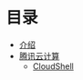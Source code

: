 # 目录

- [介绍](./intro.md)
- [腾讯云计算](./tencent_cloud.md)
  - [CloudShell](./tencent_cloud/cloudshell.md)